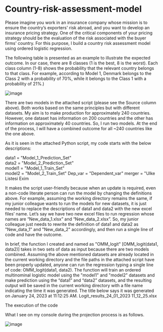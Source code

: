 # Country-risk-assessment-model

Please imagine you work in an insurance company whose mission is to ensure the country’s exporters' risk abroad, and you want to develop an insurance pricing strategy. One of the critical components of your pricing strategy should be the evaluation of the risk associated with the buyer firms' country. For this purpose, I build a country risk assessment model using ordered logistic regression.

The following table is presented as an example to illustrate the expected outcome. In our case, there are 8 classes (1 is the best, 8 is the worst). Each class column (1-8) shows the probability that the relevant country belongs to that class. For example, according to Model 1, Denmark belongs to the Class 2 with a probability of 70%, while it belongs to the Class 1 with a probability of 21%.)

![image](https://user-images.githubusercontent.com/94282435/233812303-d7ebf2d7-f8ed-4b24-adfa-6a4a6ec0fd83.png)

There are two models in the attached script (please see the Source column above). Both works based on the same principles but with different datasets. My aim is to make production for approximately 240 countries. However, one dataset has information on 200 countries and the other has information on approximately 40 countries. So, I run two models. At the end of the process, I will have a combined outcome for all ~240 countries like the one above.

As it is seen in the attached Python script, my code starts with the below descriptions:

 
data1 = "Model_1_Prediction_Set"  
data2 = "Model_2_Prediction_Set"  
model1 = "Model_1_Train_Set"  
model2 = "Model_2_Train_Set"
Dep_var = "Dependent_var"
merger = "Ulke Listesi Exim

It makes the script user-friendly because when an update is required, even a non-code literate person can run the model by changing the definitions above. For example, assuming the working directory remains the same, if my junior colleague wants to run the models for new datasets, it is just needed to replace the descriptions of data1 and data2 with the new excel files’ name. Let’s say we have two new excel files to run regression whose names are “New_data_1.xlsx” and “New_data_2.xlsx”. So, my junior colleague just needs to rewrite the definition of data1 and data2 as "New_data_1" and "New_data_2" accordingly, and then run a single line of code and have the outcome.

In brief, the function I created and named as "OMM_logit" [OMM_logit(data1, data2)] takes in two sets of data as input because there are two models combined. Assuming the above mentioned datasets are already located in the current working directory and the file paths in the attached script have been properly updated, anyone can run the regression typing a single line of code: OMM_logit(data1, data2). The function will train an ordered multinominal logistic model using the "model1" and "model2" datasets and make prediction using the “data1” and “data2” datasets, and the resulting output will be saved in the current working directory with a file name indicating the time it was generated. The title below says it was generated on January 24, 2023 at 11:12:25 AM.
Logit_results_24_01_2023 11_12_25.xlsx


The execution of the code

What I see on my console during the projection process is as follows. 
 

![image](https://user-images.githubusercontent.com/94282435/233812277-2f60228b-e6d8-4cde-8baa-db42cbc7e366.png)
